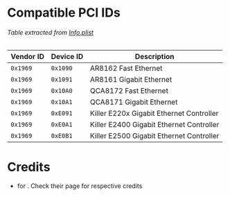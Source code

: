 # Compatible PCI IDs

###### Table extracted from [Info.plist](https://github.com/Mieze/AtherosE2200Ethernet/blob/master/AtherosE2200Ethernet/AtherosE2200Ethernet-Info.plist)

| Vendor ID 	| Device ID 	| Description 	|
|---	|---	|---	|
| `0x1969` 	| `0x1090` 	| AR8162 Fast Ethernet 	|
| `0x1969` 	| `0x1091` 	| AR8161 Gigabit Ethernet 	|
| `0x1969` 	| `0x10A0` 	| QCA8172 Fast Ethernet 	|
| `0x1969` 	| `0x10A1` 	| QCA8171 Gigabit Ethernet 	|
| `0x1969` 	| `0xE091` 	| Killer E220x Gigabit Ethernet Controller 	|
| `0x1969` 	| `0xE0A1` 	| Killer E2400 Gigabit Ethernet Controller 	|
| `0x1969` 	| `0xE0B1` 	| Killer E2500 Gigabit Ethernet Controller 	|

# Credits

- []() for [](). Check their page for respective credits
